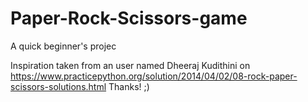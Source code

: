 # Paper-Rock-Scissors-game
A quick beginner's projec

Inspiration taken from an user named Dheeraj Kudithini on 
https://www.practicepython.org/solution/2014/04/02/08-rock-paper-scissors-solutions.html
Thanks! ;)
